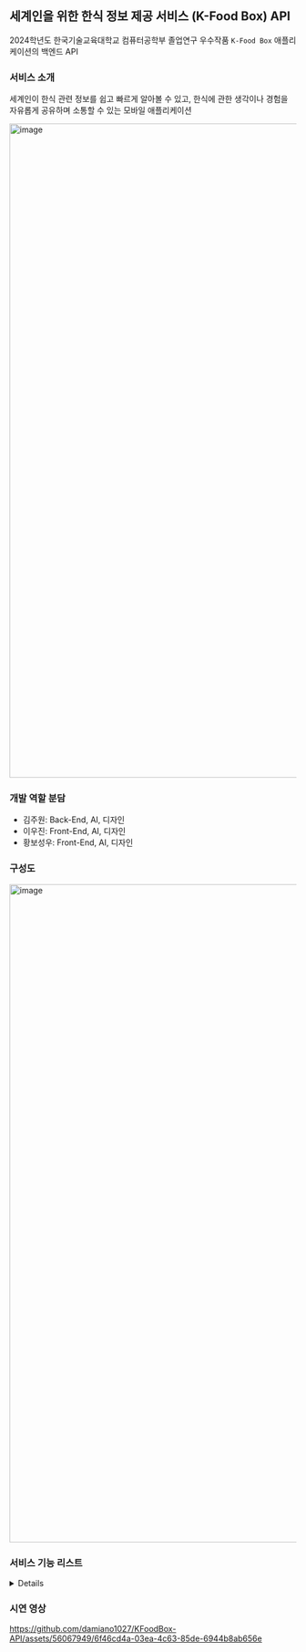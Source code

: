 ## 세계인을 위한 한식 정보 제공 서비스 (K-Food Box) API
2024학년도 한국기술교육대학교 컴퓨터공학부 졸업연구 우수작품 `K-Food Box` 애플리케이션의 백엔드 API

### 서비스 소개
세계인이 한식 관련 정보를 쉽고 빠르게 알아볼 수 있고, 한식에 관한 생각이나 경험을 자유롭게 공유하며 소통할 수 있는 모바일 애플리케이션

<img width="1148" alt="image" src="https://github.com/damiano1027/KFoodBox-API/assets/56067949/145591c5-13c6-4176-be86-7a2afe82bdad">

### 개발 역할 분담
- 김주원: Back-End, AI, 디자인
- 이우진: Front-End, AI, 디자인
- 황보성우: Front-End, AI, 디자인

### 구성도
<img width="1155" alt="image" src="https://github.com/damiano1027/KFoodBox-API/assets/56067949/1444ce0e-5606-4e3a-aec6-8e361f30ff21">

### 서비스 기능 리스트
<details>
  
#### 로그인/회원가입

<img width="200" alt="image" src="https://github.com/damiano1027/KFoodBox-API/assets/56067949/cd1e3188-02ac-4b98-bc53-e8dd746feea8">
<img width="200" alt="image" src="https://github.com/damiano1027/KFoodBox-API/assets/56067949/81f5d0a9-d6be-425d-873c-62952ab2a795">

#### 언어 설정 / 마이페이지
<img width="200" alt="image" src="https://github.com/damiano1027/KFoodBox-API/assets/56067949/1a1513f7-2527-4cd2-8f8f-364761df795c">
<img width="200" alt="image" src="https://github.com/damiano1027/KFoodBox-API/assets/56067949/cf29c45a-8ada-4648-9f52-996013d920a8">

#### 오늘의 한식 추천
<img width="200" alt="image" src="https://github.com/damiano1027/KFoodBox-API/assets/56067949/c4781fd1-e792-444e-9ef8-7b2bcc5a9e48">

#### 사진에서의 한식 탐지
<img width="200" alt="image" src="https://github.com/damiano1027/KFoodBox-API/assets/56067949/b6c27f13-5dbe-4f24-a818-b26c0aa77108">
<img width="200" alt="image" src="https://github.com/damiano1027/KFoodBox-API/assets/56067949/cf74aa48-c777-4779-a477-612f2a8b02df">
<img width="200" alt="image" src="https://github.com/damiano1027/KFoodBox-API/assets/56067949/c13d2b8c-7fd3-4cb1-aa99-b44fbbcd92e3">

#### 한식 정보 조회
<img width="200" alt="image" src="https://github.com/damiano1027/KFoodBox-API/assets/56067949/cc80a6ad-d9f3-4584-93a8-a5d6ef5ad3f7">
<img width="200" alt="image" src="https://github.com/damiano1027/KFoodBox-API/assets/56067949/1dbddb97-cf95-4ced-a127-ddc951b9571c">
<img width="200" alt="image" src="https://github.com/damiano1027/KFoodBox-API/assets/56067949/9e402086-23bb-4219-9d81-c2757549a55f">

#### 자유게시판 / 레시피 게시판
<img width="200" alt="image" src="https://github.com/damiano1027/KFoodBox-API/assets/56067949/c6551e50-dd70-4a8d-920a-73dfe5984abc">
<img width="200" alt="image" src="https://github.com/damiano1027/KFoodBox-API/assets/56067949/5198954d-ae35-4dd6-9dee-86bcb90b5909">
<img width="200" alt="image" src="https://github.com/damiano1027/KFoodBox-API/assets/56067949/aa0692e9-a1ad-4840-9fe6-47e2280bbb04">
<img width="200" alt="image" src="https://github.com/damiano1027/KFoodBox-API/assets/56067949/6933f153-a9f3-4d71-9ce8-e93a572e88fb">

#### 한국 내 한식 맛집 조회 및 경로 안내
<img width="200" alt="image" src="https://github.com/damiano1027/KFoodBox-API/assets/56067949/147499cb-c31e-4f15-bc81-f4128de29a88">
<img width="200" alt="image" src="https://github.com/damiano1027/KFoodBox-API/assets/56067949/5435af9d-3d33-4a94-afe4-4990ffb114db">
<img width="200" alt="image" src="https://github.com/damiano1027/KFoodBox-API/assets/56067949/518533c0-2433-4491-bd7f-89d0cd9c3cf3">
<img width="200" alt="image" src="https://github.com/damiano1027/KFoodBox-API/assets/56067949/f73a5032-2350-4b56-809b-527451fdf38a">

<img width="200" alt="image" src="https://github.com/damiano1027/KFoodBox-API/assets/56067949/df690dd9-8d66-4a5c-a3f2-5d927a395940">
<img width="200" alt="image" src="https://github.com/damiano1027/KFoodBox-API/assets/56067949/db8e8af9-32b8-47b3-bba4-930985c6028b">
<img width="200" alt="image" src="https://github.com/damiano1027/KFoodBox-API/assets/56067949/1be0d7a5-eceb-46af-8a73-e1d320f7808f">
<img width="200" alt="image" src="https://github.com/damiano1027/KFoodBox-API/assets/56067949/ff60f643-1581-4c61-8303-89d733509cdf">

#### 통합검색
<img width="200" alt="image" src="https://github.com/damiano1027/KFoodBox-API/assets/56067949/03115d95-217d-42eb-9d86-42ccd83c854c">
<img width="200" alt="image" src="https://github.com/damiano1027/KFoodBox-API/assets/56067949/43eb6e4a-25b0-4ddf-bd81-3812ccbba91c">

#### 챗봇
<img width="200" alt="image" src="https://github.com/damiano1027/KFoodBox-API/assets/56067949/673d2239-70f8-4fe4-ae94-cb6085148ce8">
<img width="200" alt="image" src="https://github.com/damiano1027/KFoodBox-API/assets/56067949/65735ab1-32bd-4594-9969-5ca04a0f11dc">
<img width="200" alt="image" src="https://github.com/damiano1027/KFoodBox-API/assets/56067949/edbeb08f-d0d1-446d-9347-fce4e1a2a542">








</details>


### 시연 영상
https://github.com/damiano1027/KFoodBox-API/assets/56067949/6f46cd4a-03ea-4c63-85de-6944b8ab656e
